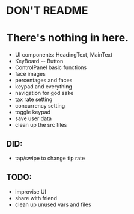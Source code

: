 # DON'T README
# There's nothing in here.


* UI components: HeadingText, MainText
* KeyBoard -- Button
* ControlPanel basic functions
* face images
* percentages and faces
* keypad and everything
* navigation for god sake
* tax rate setting
* concurrency setting
* toggle keypad
* save user data
* clean up the src files

## DID:
* tap/swipe to change tip rate


## TODO:
* improvise UI
* share with friend
* clean up unused vars and files
